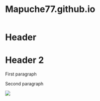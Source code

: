 # Mapuche77.github.io
<html>
    <header>
        <link rel="stylesheet" type="text/css" href="style.css">
    </header>
    <body>
        <h1 class="one">Header</h1>
        <h1 class="two">Header 2</h1>
        <p class="first">First paragraph</p>
        <p class="second">Second paragraph</p>
        <img src="https://i.pinimg.com/736x/84/54/f1/8454f12b6d2e69fcf172ea64b78b3a56.jpg">
    </body>
</html>
